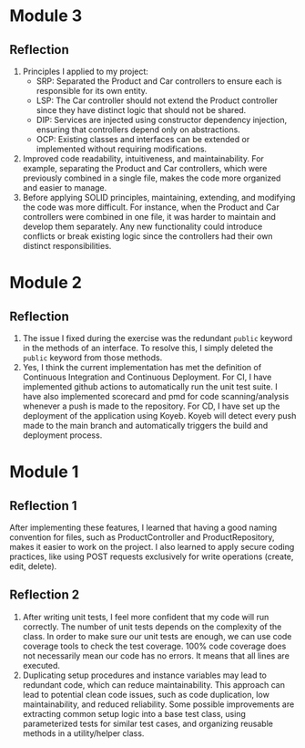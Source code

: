 # Module 3

## Reflection

1. Principles I applied to my project:
    - SRP: Separated the Product and Car controllers to ensure each is responsible for its own entity.
    - LSP: The Car controller should not extend the Product controller since they have distinct logic that should not be shared.
    - DIP: Services are injected using constructor dependency injection, ensuring that controllers depend only on abstractions.
    - OCP: Existing classes and interfaces can be extended or implemented without requiring modifications.
2. Improved code readability, intuitiveness, and maintainability. For example, separating the Product and Car controllers, which were previously combined in a single file, makes the code more organized and easier to manage.
3. Before applying SOLID principles, maintaining, extending, and modifying the code was more difficult. For instance, when the Product and Car controllers were combined in one file, it was harder to maintain and develop them separately. Any new functionality could introduce conflicts or break existing logic since the controllers had their own distinct responsibilities.

# Module 2

## Reflection

1. The issue I fixed during the exercise was the redundant `public` keyword in the methods of an interface. To resolve this, I simply deleted the `public` keyword from those methods.
2. Yes, I think the current implementation has met the definition of Continuous Integration and Continuous Deployment. For CI, I have implemented github actions to automatically run the unit test suite. I have also implemented scorecard and pmd for code scanning/analysis whenever a push is made to the repository. For CD, I have set up the deployment of the application using Koyeb. Koyeb will detect every push made to the main branch and automatically triggers the build and deployment process.

# Module 1

## Reflection 1

After implementing these features, I learned that having a good naming convention for files, such as ProductController and ProductRepository, makes it easier to work on the project. I also learned to apply secure coding practices, like using POST requests exclusively for write operations (create, edit, delete).

## Reflection 2

1. After writing unit tests, I feel more confident that my code will run correctly. The number of unit tests depends on the complexity of the class. In order to make sure our unit tests are enough, we can use code coverage tools to check the test coverage. 100% code coverage does not necessarily mean our code has no errors. It means that all lines are executed. 
2. Duplicating setup procedures and instance variables may lead to redundant code, which can reduce maintainability. This approach can lead to potential clean code issues, such as code duplication, low maintainability, and reduced reliability. Some possible improvements are extracting common setup logic into a base test class, using parameterized tests for similar test cases, and organizing reusable methods in a utility/helper class.